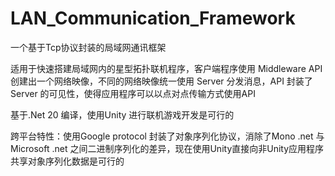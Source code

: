 LAN_Communication_Framework
===========================

一个基于Tcp协议封装的局域网通讯框架

适用于快速搭建局域网内的星型拓扑联机程序，客户端程序使用 Middleware API创建出一个网络映像，不同的网络映像统一使用 Server 分发消息，API 封装了 Server 的可见性，使得应用程序可以以点对点传输方式使用API

基于.Net 20 编译，使用Unity 进行联机游戏开发是可行的

跨平台特性：使用Google protocol 封装了对象序列化协议，消除了Mono .net 与 Microsoft .net 之间二进制序列化的差异，现在使用Unity直接向非Unity应用程序共享对象序列化数据是可行的
